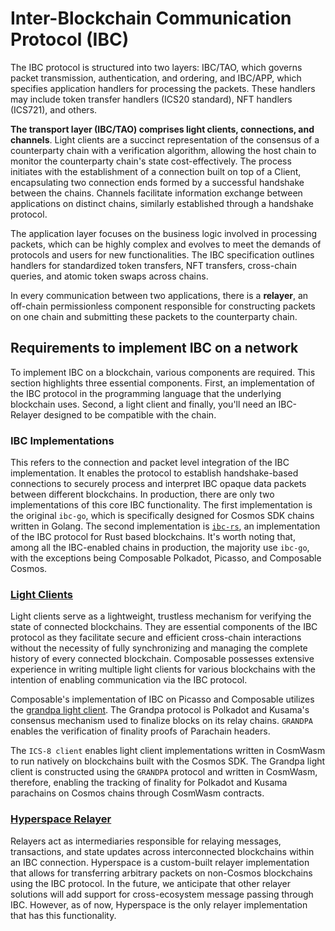 # Inter-Blockchain Communication Protocol (IBC)

The IBC protocol is structured into two layers: IBC/TAO, which governs packet transmission, authentication, and ordering, and IBC/APP, which specifies application handlers for processing the packets. These handlers may include token transfer handlers (ICS20 standard), NFT handlers (ICS721), and others.

**The transport layer (IBC/TAO) comprises light clients, connections, and channels**. Light clients are a succinct representation of the consensus of a counterparty chain with a verification algorithm, allowing the host chain to monitor the counterparty chain's state cost-effectively. The process initiates with the establishment of a connection built on top of a Client, encapsulating two connection ends formed by a successful handshake between the chains. Channels facilitate information exchange between applications on distinct chains, similarly established through a handshake protocol.

The application layer focuses on the business logic involved in processing packets, which can be highly complex and evolves to meet the demands of protocols and users for new functionalities. The IBC specification outlines handlers for standardized token transfers, NFT transfers, cross-chain queries, and atomic token swaps across chains.

In every communication between two applications, there is a **relayer**, an off-chain permissionless component responsible for constructing packets on one chain and submitting these packets to the counterparty chain. 

## Requirements to implement IBC on a network

To implement IBC on a blockchain, various components are required. This section highlights three essential components. First, an implementation of the IBC protocol in the programming language that the underlying blockchain uses. Second, a light client and finally, you'll need an IBC-Relayer designed to be compatible with the chain.

### IBC Implementations
This refers to the connection and packet level integration of the IBC implementation. It enables the protocol to establish handshake-based connections to securely process and interpret IBC opaque data packets between different blockchains. In production, there are only two implementations of this core IBC functionality. The first implementation is the original `ibc-go`, which is specifically designed for Cosmos SDK chains written in Golang. The second implementation is [`ibc-rs`](https://github.com/ComposableFi/centauri/tree/master/ibc/modules), an implementation of the IBC protocol for Rust based blockchains. It's worth noting that, among all the IBC-enabled chains in production, the majority use `ibc-go`, with the exceptions being Composable Polkadot, Picasso, and Composable Cosmos.

### [Light Clients](./ibc/light-clients.md) 

Light clients serve as a lightweight, trustless mechanism for verifying the state of connected blockchains. They are essential components of the IBC protocol as they facilitate secure and efficient cross-chain interactions without the necessity of fully synchronizing and managing the complete history of every connected blockchain. Composable possesses extensive experience in writing multiple light clients for various blockchains with the intention of enabling communication via the IBC protocol.

Composable's implementation of IBC on Picasso and Composable utilizes the [grandpa light client](https://github.com/ComposableFi/centauri/tree/master/light-clients/ics10-grandpa). The Grandpa protocol is Polkadot and Kusama's consensus mechanism used to finalize blocks on its relay chains. `GRANDPA` enables the verification of finality proofs of Parachain headers. 

The `ICS-8 client` enables light client implementations written in CosmWasm to run natively on blockchains built with the Cosmos SDK. The Grandpa light client is constructed using the `GRANDPA` protocol and written in CosmWasm, therefore, enabling the tracking of finality for Polkadot and Kusama parachains on Cosmos chains through CosmWasm contracts.

### [Hyperspace Relayer](./ibc/hyperspace-relayer.md)

Relayers act as intermediaries responsible for relaying messages, transactions, and state updates across interconnected blockchains within an IBC connection. Hyperspace is a custom-built relayer implementation that allows for transferring arbitrary packets on non-Cosmos blockchains using the IBC protocol. In the future, we anticipate that other relayer solutions will add support for cross-ecosystem message passing through IBC. However, as of now, Hyperspace is the only relayer implementation that has this functionality.